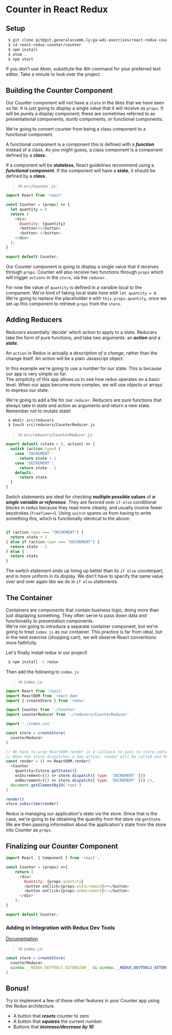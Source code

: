 # Counter in React Redux

## Setup

```bash
 $ git clone git@git.generalassemb.ly:ga-wdi-exercises/react-redux-counter.git
 $ cd react-redux-counter/counter
 $ npm install
 $ atom .
 $ npm start
```
If you don't use Atom, substitute the 4th command for your preferred text editor. Take a minute to look over the project.

## Building the Counter Component

Our Counter component will not have a `state` in the likes that we have seen so far.  It is just going to display a single value that it will receive as `props`. It will be purely a display component; these are sometimes referred to as presentational components, dumb components, or functional components.

We're going to convert counter from being a class component to a functional component.

A functional component is a component this is defined with a ***function*** instead of a class.
As you might guess, a class component is a component defined by a ***class***.

If a component will be **stateless**, React guidelines recommend using a ***functional component***.
If the component will have a **state**, it should be defined by a ***class***.


> in `src/Counter.js`:

```js
import React from 'react'

const Counter = (props) => {
  let quantity = 0
  return (
    <div>
      Quantity: {quantity}
      <button>+</button>
      <button>-</button>
    </div>
  );
}

export default Counter;
```

Our Counter component is going to display a single value that it receives through `props`.  Counter will also receive two functions through `props` which will trigger `actions` in the `store`, via the `reducer`.

For now the value of `quantity` is defined in a variable local to the component.  We're kind of faking local state here with `let quantity = 0`. We're going to replace the placeholder `0` with `this.props.quantity`, once we set up this component to retrieve `props` from the `store`.

## Adding Reducers

Reducers essentially 'decide' which action to apply to a state.
Reducers take the form of pure functions, and take two arguments: an ***action*** and a ***state***.

An `action` in Redux is actually a *description of a change*, rather than the change itself.  An action will be a plain Javascript object.

In this example we're going to use a number for our state. This is because our app is very simple so far.  
The simplicity of this app allows us to see how redux operates on a basic level.  When our apps become more complex, we will use objects or arrays to express our state.

We're going to add a file for our `reducer`.  Reducers are pure functions that always take in state and action as arguments and return a new state.  Remember not to mutate state!

```bash
 $ mkdir src/reducers
 $ touch src/reducers/CounterReducer.js
```

> in `src/reducers/CounterReducer.js`:

```js
export default (state = 0, action) => {
  switch (action.type) {
    case 'INCREMENT':
      return state + 1
    case 'DECREMENT':
      return state - 1
    default:
      return state
  }
}
```

Switch statements are ideal for checking **multiple possible values** of ***a single variable or reference***.
They are favored over `if-else` conditional blocks in redux because they read more cleanly, and usually involve fewer keystrokes (`freeTime++`).
Using `switch` spares us from having to write something this, which is functionally identical to the above:

```js

if (action.type === "INCREMENT") {
  return state + 1
} else if (action.type === "DECREMENT") {
  return state - 1
} else {
  return state
}
```  

The switch statement ends up lining up better than its `if else` counterpart, and is more uniform in its display.  We don't have to specify the same value over and over again like we do in `if else` statements.


## The Container

Containers are components that contain business logic, doing more than just displaying something.  They often serve to pass down data and functionality to presentation components.  
We're not going to introduce a separate container component, but we're going to treat `index.js` as our container.
This practice is far from ideal, but in the next exercise (shopping cart), we will observe React conventions more faithfully.

Let's finally install redux in our project!

```bash
 $ npm install -S redux
```

Then add the following to `index.js`

> in `index.js`:

```js
import React from 'react'
import ReactDOM from 'react-dom'
import { createStore } from 'redux'

import Counter from './Counter'
import counterReducer from './reducers/CounterReducer'

import './index.css'

const store = createStore(
  counterReducer
)

// We have to wrap ReactDOM.render in a callback to pass to store.subscribe()
// When the store dispatches a new action, render will be called and ReactDOM.render will be triggered
const render = () => ReactDOM.render(
  <Counter
    quantity={store.getState()}
    onIncrement={() => store.dispatch({ type: 'INCREMENT' })}
    onDecrement={() => store.dispatch({ type: 'DECREMENT' })} />,
  document.getElementById('root')
)

render()
store.subscribe(render)
```

Redux is managing our application's state via the store.
Since that is the case, we're going to be obtaining the quantity from the store via `getState`.
We are then passing information about the application's state from the store into Counter as `props`.


## Finalizing our Counter Component

```js
import React, { Component } from 'react';

const Counter = (props) =>{
    return (
      <div>
        Quantity: {props.quantity}
        <button onClick={props.onIncrement}>+</button>
        <button onClick={props.onDecrement}>-</button>
      </div>
    );
}

export default Counter;
```

### Adding in Integration with Redux Dev Tools
[Documentation](https://github.com/zalmoxisus/redux-devtools-extension#1-with-redux)

> in `index.js`:

```js
const store = createStore(
  counterReducer,
  window.__REDUX_DEVTOOLS_EXTENSION__ && window.__REDUX_DEVTOOLS_EXTENSION__()
)
```

## Bonus!

Try to implement a few of these other features in your Counter app using the Redux architecture.  

- A button that ***resets*** counter to zero
- A button that ***squares*** the current number.
- Buttons that ***increase/decrease by 10***
